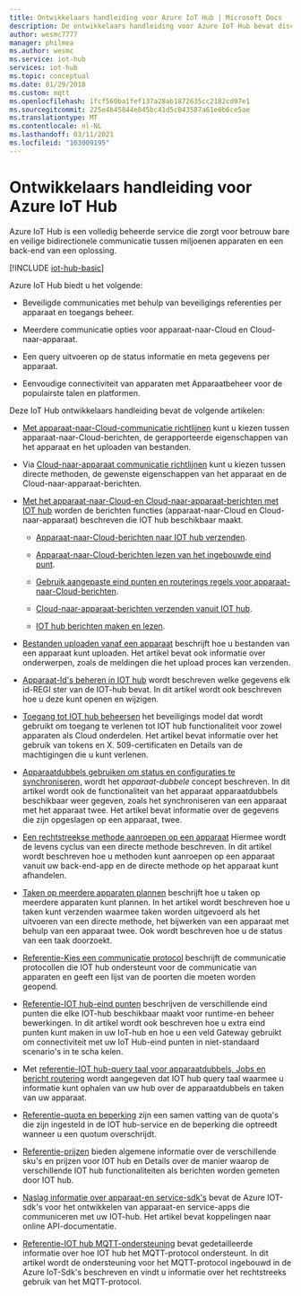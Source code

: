```yaml
---
title: Ontwikkelaars handleiding voor Azure IoT Hub | Microsoft Docs
description: De ontwikkelaars handleiding voor Azure IoT Hub bevat discussies over eind punten, beveiliging, het identiteits register, Apparaatbeheer, directe methoden, apparaatdubbels, uploads van bestanden, taken, de IoT Hub query taal en berichten.
author: wesmc7777
manager: philmea
ms.author: wesmc
ms.service: iot-hub
services: iot-hub
ms.topic: conceptual
ms.date: 01/29/2018
ms.custom: mqtt
ms.openlocfilehash: 1fcf560ba1fef137a28ab1872635cc2182cd07e1
ms.sourcegitcommit: 225e4b45844e845bc41d5c043587a61e6b6ce5ae
ms.translationtype: MT
ms.contentlocale: nl-NL
ms.lasthandoff: 03/11/2021
ms.locfileid: "103009195"
---
```

# <a name="azure-iot-hub-developer-guide"></a>Ontwikkelaars handleiding voor Azure IoT Hub

Azure IoT Hub is een volledig beheerde service die zorgt voor betrouw bare en veilige bidirectionele communicatie tussen miljoenen apparaten en een back-end van een oplossing.

[!INCLUDE [iot-hub-basic](../../includes/iot-hub-basic-partial.md)]

Azure IoT Hub biedt u het volgende:

* Beveiligde communicaties met behulp van beveiligings referenties per apparaat en toegangs beheer.

* Meerdere communicatie opties voor apparaat-naar-Cloud en Cloud-naar-apparaat.

* Een query uitvoeren op de status informatie en meta gegevens per apparaat.

* Eenvoudige connectiviteit van apparaten met Apparaatbeheer voor de populairste talen en platformen.

Deze IoT Hub ontwikkelaars handleiding bevat de volgende artikelen:

* [Met apparaat-naar-Cloud-communicatie richtlijnen](iot-hub-devguide-d2c-guidance.md) kunt u kiezen tussen apparaat-naar-Cloud-berichten, de gerapporteerde eigenschappen van het apparaat en het uploaden van bestanden.

* Via [Cloud-naar-apparaat communicatie richtlijnen](iot-hub-devguide-c2d-guidance.md) kunt u kiezen tussen directe methoden, de gewenste eigenschappen van het apparaat en de Cloud-naar-apparaat-berichten.

* [Met het apparaat-naar-Cloud-en Cloud-naar-apparaat-berichten met IOT hub](iot-hub-devguide-messaging.md) worden de berichten functies (apparaat-naar-Cloud en Cloud-naar-apparaat) beschreven die IOT hub beschikbaar maakt.

  * [Apparaat-naar-Cloud-berichten naar IOT hub verzenden](iot-hub-devguide-messages-d2c.md).

  * [Apparaat-naar-Cloud-berichten lezen van het ingebouwde eind punt](iot-hub-devguide-messages-read-builtin.md).

  * [Gebruik aangepaste eind punten en routerings regels voor apparaat-naar-Cloud-berichten](iot-hub-devguide-messages-read-custom.md).

  * [Cloud-naar-apparaat-berichten verzenden vanuit IOT hub](iot-hub-devguide-messages-c2d.md).

  * [IOT hub berichten maken en lezen](iot-hub-devguide-messages-construct.md).

* [Bestanden uploaden vanaf een apparaat](iot-hub-devguide-file-upload.md) beschrijft hoe u bestanden van een apparaat kunt uploaden. Het artikel bevat ook informatie over onderwerpen, zoals de meldingen die het upload proces kan verzenden.

* [Apparaat-Id's beheren in IOT hub](iot-hub-devguide-identity-registry.md) wordt beschreven welke gegevens elk id-REGI ster van de IOT-hub bevat. In dit artikel wordt ook beschreven hoe u deze kunt openen en wijzigen.

* [Toegang tot IOT hub beheersen](iot-hub-devguide-security.md) het beveiligings model dat wordt gebruikt om toegang te verlenen tot IOT hub functionaliteit voor zowel apparaten als Cloud onderdelen. Het artikel bevat informatie over het gebruik van tokens en X. 509-certificaten en Details van de machtigingen die u kunt verlenen.

* [Apparaatdubbels gebruiken om status en configuraties te synchroniseren,](iot-hub-devguide-device-twins.md) wordt het *apparaat-dubbele* concept beschreven. In dit artikel wordt ook de functionaliteit van het apparaat apparaatdubbels beschikbaar weer gegeven, zoals het synchroniseren van een apparaat met het apparaat twee. Het artikel bevat informatie over de gegevens die zijn opgeslagen op een apparaat, twee.

* [Een rechtstreekse methode aanroepen op een apparaat](iot-hub-devguide-direct-methods.md) Hiermee wordt de levens cyclus van een directe methode beschreven. In dit artikel wordt beschreven hoe u methoden kunt aanroepen op een apparaat vanuit uw back-end-app en de directe methode op het apparaat kunt afhandelen.

* [Taken op meerdere apparaten plannen](iot-hub-devguide-jobs.md) beschrijft hoe u taken op meerdere apparaten kunt plannen. In het artikel wordt beschreven hoe u taken kunt verzenden waarmee taken worden uitgevoerd als het uitvoeren van een directe methode, het bijwerken van een apparaat met behulp van een apparaat twee. Ook wordt beschreven hoe u de status van een taak doorzoekt.

* [Referentie-Kies een communicatie protocol](iot-hub-devguide-protocols.md) beschrijft de communicatie protocollen die IOT hub ondersteunt voor de communicatie van apparaten en geeft een lijst van de poorten die moeten worden geopend.

* [Referentie-IOT hub-eind punten](iot-hub-devguide-endpoints.md) beschrijven de verschillende eind punten die elke IOT-hub beschikbaar maakt voor runtime-en beheer bewerkingen. In dit artikel wordt ook beschreven hoe u extra eind punten kunt maken in uw IoT-hub en hoe u een veld Gateway gebruikt om connectiviteit met uw IoT Hub-eind punten in niet-standaard scenario's in te scha kelen.

* Met [referentie-IOT hub-query taal voor apparaatdubbels, Jobs en bericht routering](iot-hub-devguide-query-language.md) wordt aangegeven dat IOT hub query taal waarmee u informatie kunt ophalen van uw hub over de apparaatdubbels en taken van uw apparaat.

* [Referentie-quota en beperking](iot-hub-devguide-quotas-throttling.md) zijn een samen vatting van de quota's die zijn ingesteld in de IOT hub-service en de beperking die optreedt wanneer u een quotum overschrijdt.

* [Referentie-prijzen](iot-hub-devguide-pricing.md) bieden algemene informatie over de verschillende sku's en prijzen voor IOT hub en Details over de manier waarop de verschillende IOT hub functionaliteiten als berichten worden gemeten door IOT hub.

* [Naslag informatie over apparaat-en service-sdk's](iot-hub-devguide-sdks.md) bevat de Azure IOT-sdk's voor het ontwikkelen van apparaat-en service-apps die communiceren met uw IOT-hub. Het artikel bevat koppelingen naar online API-documentatie.

* [Referentie-IOT hub MQTT-ondersteuning](iot-hub-mqtt-support.md) bevat gedetailleerde informatie over hoe IOT hub het MQTT-protocol ondersteunt. In dit artikel wordt de ondersteuning voor het MQTT-protocol ingebouwd in de Azure IoT-Sdk's beschreven en vindt u informatie over het rechtstreeks gebruik van het MQTT-protocol.
